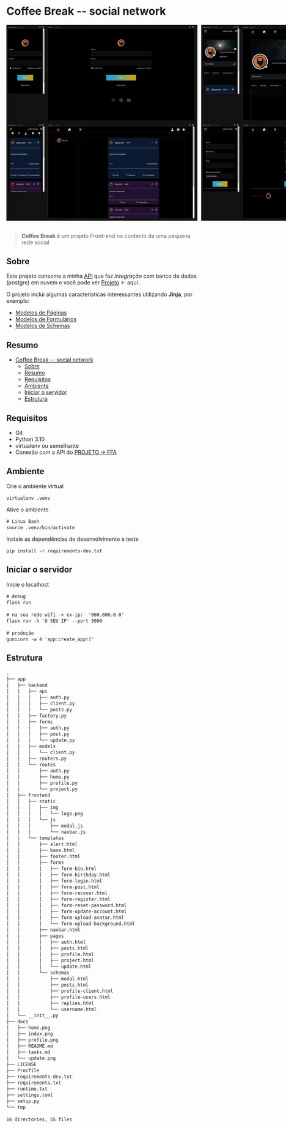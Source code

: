 # Coffee Break -- social network

<div align="center" style="display:flex; gap:10px">
<img src="index.png" width=500px>
<img src="profile.png" width=500px>
</div>


<div align="center" style="display:flex; gap:10px">
<img src="home.png" width=500px>
<img src="update.png" width=500px>
</div>

<br>
  
> **Coffee Break** é um projeto Front-end no contexto de uma pequena rede social

## Sobre

Este projeto consome a minha [API](https://fast-flask-api.herokuapp.com/docs)
que faz *integração* com banco de dados (postgre) em nuvem  e você pode ver [Projeto](https://github.com/Fernando-Medeiros/Fast-Flask-API) <- aqui .


O projeto inclui algumas caracteristicas interessantes utilizando **Jinja**, por exemplo:

- [Modelos de Páginas](../app/frontend/templates/pages/)
- [Modelos de Formulários](../app/frontend/templates/forms/)
- [Modelos de Schemas](../app/frontend/templates/schemas/)



## Resumo
- [Coffee Break -- social network](#coffee-break----social-network)
  - [Sobre](#sobre)
  - [Resumo](#resumo)
  - [Requisitos](#requisitos)
  - [Ambiente](#ambiente)
  - [Iniciar o servidor](#iniciar-o-servidor)
  - [Estrutura](#estrutura)



## Requisitos

- Git
- Python 3.10
- virtualenv ou semelhante
- Conexão com a API do [PROJETO -> FFA](https://github.com/Fernando-Medeiros/Fast-Flask-API) 

## Ambiente

Crie o ambiente virtual

```console
virtualenv .venv
```

Ative o ambiente 

```console
# Linux Bash
source .venv/bin/activate
```

Instale as dependências de desenvolvimento e teste

```console
pip install -r requirements-dev.txt
```

## Iniciar o servidor

Inicie o localhost

```console
# debug
flask run

# na sua rede wifi -> ex-ip:  '000.000.0.0'
flask run -h 'O SEU IP' --port 5000

# produção
gunicorn -w 4 'app:create_app()'
```

## Estrutura

```console
.
├── app
│   ├── backend
│   │   ├── api
│   │   │   ├── auth.py
│   │   │   ├── client.py
│   │   │   └── posts.py
│   │   ├── factory.py
│   │   ├── forms
│   │   │   ├── auth.py
│   │   │   ├── post.py
│   │   │   └── update.py
│   │   ├── models
│   │   │   └── client.py
│   │   ├── routers.py
│   │   └── routes
│   │       ├── auth.py
│   │       ├── home.py
│   │       ├── profile.py
│   │       └── project.py
│   ├── frontend
│   │   ├── static
│   │   │   ├── img
│   │   │   │   └── logo.png
│   │   │   └── js
│   │   │       ├── modal.js
│   │   │       └── navbar.js
│   │   └── templates
│   │       ├── alert.html
│   │       ├── base.html
│   │       ├── footer.html
│   │       ├── forms
│   │       │   ├── form-bio.html
│   │       │   ├── form-birthday.html
│   │       │   ├── form-login.html
│   │       │   ├── form-post.html
│   │       │   ├── form-recover.html
│   │       │   ├── form-register.html
│   │       │   ├── form-reset-password.html
│   │       │   ├── form-update-account.html
│   │       │   ├── form-upload-avatar.html
│   │       │   └── form-upload-background.html
│   │       ├── navbar.html
│   │       ├── pages
│   │       │   ├── auth.html
│   │       │   ├── posts.html
│   │       │   ├── profile.html
│   │       │   ├── project.html
│   │       │   └── update.html
│   │       └── schemas
│   │           ├── modal.html
│   │           ├── posts.html
│   │           ├── profile-client.html
│   │           ├── profile-users.html
│   │           ├── replies.html
│   │           └── username.html
│   └── __init__.py
├── docs
│   ├── home.png
│   ├── index.png
│   ├── profile.png
│   ├── README.md
│   ├── tasks.md
│   └── update.png
├── LICENSE
├── Procfile
├── requirements-dev.txt
├── requirements.txt
├── runtime.txt
├── settings.toml
├── setup.py
└── tmp

16 directories, 55 files
```